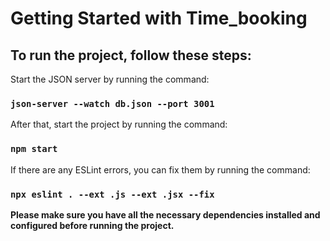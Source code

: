 # Getting Started with Time_booking

## To run the project, follow these steps:

Start the JSON server by running the command: 

### `json-server --watch db.json --port 3001`

After that, start the project by running the command:

### `npm start`

If there are any ESLint errors, you can fix them by running the command:

### `npx eslint . --ext .js --ext .jsx --fix`


**Please make sure you have all the necessary dependencies installed and configured before running the project.**
